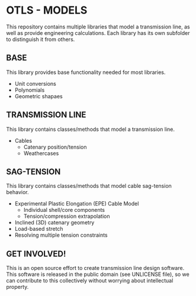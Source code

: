 # OTLS - MODELS
This repository contains multiple libraries that model a transmission line, as
well as provide engineering calculations. Each library has its own subfolder to
distinguish it from others.

## BASE
This library provides base functionality needed for most libraries.
* Unit conversions
* Polynomials
* Geometric shapaes

## TRANSMISSION LINE
This library contains classes/methods that model a transmission line.
* Cables
  * Catenary position/tension
  * Weathercases

## SAG-TENSION
This library contains classes/methods that model cable sag-tension behavior.
* Experimental Plastic Elongation (EPE) Cable Model
  * Individual shell/core components
  * Tension/compression extrapolation
* Inclined (3D) catenary geometry
* Load-based stretch
* Resolving multiple tension constraints

## GET INVOLVED!
This is an open source effort to create transmission line design software. This
software is released in the public domain (see UNLICENSE file), so we can
contribute to this collectively without worrying about intellectual property.
